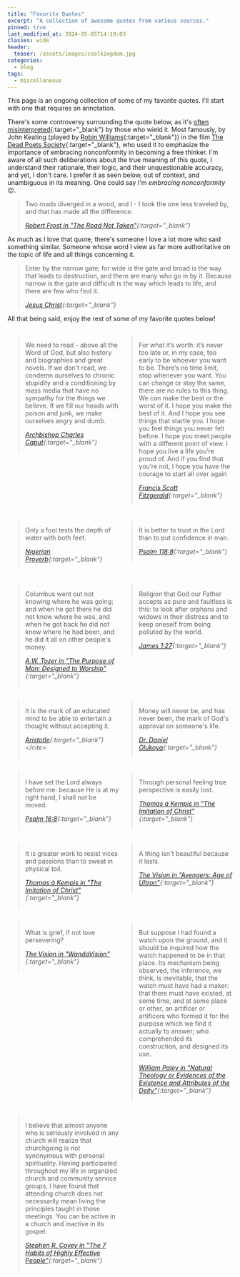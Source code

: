 ```yaml
---
title: "Favorite Quotes"
excerpt: "A collection of awesome quotes from various sources."
pinned: true
last_modified_at: 2024-05-05T14:19:03
classes: wide
header:
  teaser: /assets/images/coolkingdom.jpg
categories:
  - blog
tags:
  - miscellaneous
---
```


<style>
  .quote-container {
    display: grid;
    grid-template-columns: 1fr 1fr;
    grid-template-rows: 2fr;
    grid-column-gap: 5px;
    grid-row-gap: 5px;
    justify-items: stretch;
    align-items: start;
  }

  /* X-Small devices (portrait phones, less than 576px) */
  @media (max-width: 575.98px) {
    .quote-container {
      grid-template-columns: repeat(1, 1fr);
    }

    blockquote {
      margin: 1em 0 1em 0;
      border-bottom: 1px solid #cecfd1;
    }
  }

  /* Small devices (landscape phones, less than 768px) */
  @media (max-width: 767.98px) {
    .quote-container {
      grid-template-columns: repeat(1, 1fr);
    }

    blockquote {
      margin: 1em 0 1em 0;
      border-bottom: 1px solid #cecfd1;
    }
  }
</style>

<script>
  /*
    This code does the following:
    1. When the page loads, it selects all the blockquote elements within the quote-container div.
    2. It checks if there is an odd number of blockquotes. If so, it removes the last one from the
      quote-container and places it just below the quote-container div.
    3. It then sorts the remaining blockquotes based on the length of their text content. Blockquotes
      with similar text lengths will be placed next to each other.
    4. Finally, it rearranges the blockquotes within the quote-container div according to the sorted order,
      so that blockquotes with similar text lengths are grouped together.
  */
  window.addEventListener('load', function() {
    const quoteContainer = document.querySelector('.quote-container');
    const blockquotes = Array.from(quoteContainer.querySelectorAll('blockquote'));

    // Check if there is an odd number of blockquotes
    // If so, remove the last one and place it outside the quote-container
    if (blockquotes.length % 2 !== 0) {
      const lastBlockquote = blockquotes.pop();
      quoteContainer.removeChild(lastBlockquote);
      quoteContainer.parentNode.insertBefore(lastBlockquote, quoteContainer.nextSibling);
    }

    // Sort the blockquotes based on the length of their text content
    // Blockquotes with similar text lengths will be placed next to each other
    blockquotes.sort((a, b) => {
      const lengthA = a.innerText.length;
      const lengthB = b.innerText.length;
      return lengthA - lengthB;
    });

    // Rearrange the blockquotes in the quote-container according to the sorted order
    blockquotes.forEach(blockquote => {
      quoteContainer.appendChild(blockquote);
    });
  });
</script>

This page is an ongoing collection of some of my favorite quotes. I'll start with one that requires an annotation.

There's some controversy surrounding the quote below, as it's [often misinterpreted](https://www.google.com/search?q=The+Road+Not+Taken+is+misinterpeted){:target="_blank"} by those who wield it. Most famously, by John Keating (played by [Robin Williams](https://en.wikipedia.org/wiki/Robin_Williams){:target="_blank"}) in the film [The Dead Poets Society](https://en.wikipedia.org/wiki/Dead_Poets_Society){:target="_blank"}, who used it to emphasize the importance of embracing nonconformity in becoming a free thinker. I'm aware of all such deliberations about the true meaning of this quote, I understand their rationale, their logic, and their unquestionable accuracy, and yet, I don't care. I prefer it as seen below, out of context, and unambiguous in its meaning. One could say I'm *embracing nonconformity* :wink:.

> Two roads diverged in a wood, and I - I took the one less traveled by, and that has made all the difference.
>
> <cite>[Robert Frost in "The Road Not Taken"](https://www.poetryfoundation.org/poems/44272/the-road-not-taken){:target="_blank"}</cite>

As much as I love that quote, there's someone I love a lot more who said something similar. Someone whose word I view as far more authoritative on the topic of life and all things concerning it.

> Enter by the narrow gate; for wide is the gate and broad is the way that leads to destruction, and there are many who go in by it. Because narrow is the gate and difficult is the way which leads to life, and there are few who find it.
>
> <cite>[Jesus Christ](https://www.biblegateway.com/passage/?search=Matthew+7%3A13&version=NKJV){:target="_blank"}</cite>

All that being said, enjoy the rest of some of my favorite quotes below!

<div class="quote-container" markdown="1">

> We need to read - above all the Word of God, but also history and biographies and great novels. If we don't read, we condemn ourselves to chronic stupidity and a conditioning by mass media that have no sympathy for the things we believe. If we fill our heads with poison and junk, we make ourselves angry and dumb.
>
> <cite>[Archbishop Charles Caput](https://catholicphilly.com/2017/07/homilies-speeches/whats-next-catholics-america-and-a-world-made-new/){:target="_blank"}</cite>


> For what it’s worth: it’s never too late or, in my case, too early to be whoever you want to be. There’s no time limit, stop whenever you want. You can change or stay the same, there are no rules to this thing. We can make the best or the worst of it. I hope you make the best of it. And I hope you see things that startle you. I hope you feel things you never felt before. I hope you meet people with a different point of view. I hope you live a life you’re proud of. And if you find that you’re not, I hope you have the courage to start all over again
>
> <cite>[Francis Scott Fitzgerald](https://www.goodreads.com/quotes/7452670-for-what-it-s-worth-it-s-never-too-late-or-in){:target="_blank"}</cite>


> Only a fool tests the depth of water with both feet.
>
> <cite>[Nigerian Proverb](https://www.educationworld.com/a_tsl/TM/WS_african_proverbs.shtml){:target="_blank"}</cite>


> It is better to trust in the Lord than to put confidence in man.
>
> <cite>[Psalm 118:8](https://www.biblegateway.com/passage/?search=Psalm+118&version=NKJV){:target="_blank"}</cite>


> Columbus went out not knowing where he was going; and when he got there he did not know where he was, and when he got back he did not know where he had been, and he did it all on other people's money.
>
> <cite>[A.W. Tozer in "The Purpose of Man: Designed to Worship"](https://www.google.com/search?q=The+Purpose+of+Man+A.W.+Tozer){:target="_blank"}</cite>


> Religion that God our Father accepts as pure and faultless is this: to look after orphans and widows in their distress and to keep oneself from being polluted by the world.
>
> <cite>[James 1:27](https://www.biblegateway.com/passage/?search=James+1%3A27&version=NIV){:target="_blank"}</cite>


> It is the mark of an educated mind to be able to entertain a thought without accepting it.
>
> <cite>[Aristotle](https://en.wikiquote.org/wiki/Aristotle#:~:text=It%20is%20the%20mark%20of%20an%20educated%20mind%20to%20be%20able%20to%20entertain%20a%20thought%20without%20accepting%20it.){:target="_blank"}</cite>


> Money will never be, and has never been, the mark of God's approval on someone's life.
>
> <cite>[Dr. Daniel Olukoya](https://www.google.com/search?q=Dr.+Daniel+Olukoya){:target="_blank"}</cite>


> I have set the Lord always before me: because He is at my right hand, I shall not be moved.
>
> <cite>[Psalm 16:8](https://www.biblegateway.com/passage/?search=Psalm+16%3A8&version=KJV){:target="_blank"}</cite>


> Through personal feeling true perspective is easily lost.
>
> <cite>[Thomas à  Kempis in "The Imitation of Christ"](https://en.wikipedia.org/wiki/The_Imitation_of_Christ){:target="_blank"}</cite>


> It is greater work to resist vices and passions than to sweat in physical toil.
>
> <cite>[Thomas à  Kempis in "The Imitation of Christ"](https://en.wikipedia.org/wiki/The_Imitation_of_Christ){:target="_blank"}</cite>


> A thing isn't beautiful because it lasts.
>
> <cite>[The Vision in "Avengers: Age of Ultron"](https://www.youtube.com/watch?v=SrSNQCa-C7A){:target="_blank"}</cite>


> What is grief, if not love persevering?
>
> <cite>[The Vision in "WandaVision"](https://www.youtube.com/watch?v=y6y0Dhj783w){:target="_blank"}</cite>


> But suppose I had found a watch upon the ground, and it should be inquired how the watch happened to be in that place. Its mechanism being observed, the inference, we think, is inevitable, that the watch must have had a maker: that there must have existed, at some time, and at some place or other, an artificer or artificers who formed it for the purpose which we find it actually to answer; who comprehended its construction, and designed its use.
>
> <cite>[William Paley in "Natural Theology or Evidences of the Existence and Attributes of the Deity"](https://en.wikipedia.org/wiki/Natural_Theology_or_Evidences_of_the_Existence_and_Attributes_of_the_Deity){:target="_blank"}</cite>


> I believe that almost anyone who is seriously involved in any church will realize that churchgoing is not synonymous with personal spirituality. Having participated throughout my life in organized church and community service groups, I have found that attending church does not necessarily mean living the principles taught in those meetings. You can be active in a church and inactive in its gospel.
>
> <cite>[Stephen R. Covey in "The 7 Habits of Highly Effective People"](https://en.wikipedia.org/wiki/The_7_Habits_of_Highly_Effective_People){:target="_blank"}</cite>

</div>
